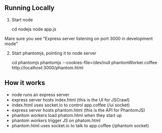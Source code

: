## Running Locally
1. Start node 

    cd nodejs
    node app.js

Mare sure you see "Express server listening on port 3000 in development mode"

2. Start phantomjs, pointing it to node server

    cd phantomjs
    phantomjs --cookies-file=/dev/null phantomWorker.coffee http://localhost:3000/phantom.html

## How it works

- node runs an express server
- express server hosts index.html (this is the UI for JSCrawl)
- index.html uses socket.io to control app.coffee (/ui socket) 
- express server hosts phantom.html (this is the API for PhantomJS)
- phantom workers load phatom.html when they start up
- phantom workers trigger JS on phatom.html
- phantom.html uses socket.io to talk to app.coffee (/phantom socket) 


